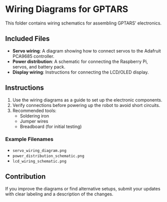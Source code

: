 # Wiring Diagrams for GPTARS

This folder contains wiring schematics for assembling GPTARS' electronics.

## Included Files
- **Servo wiring**: A diagram showing how to connect servos to the Adafruit PCA9685 controller.
- **Power distribution**: A schematic for connecting the Raspberry Pi, servos, and battery pack.
- **Display wiring**: Instructions for connecting the LCD/OLED display.

## Instructions
1. Use the wiring diagrams as a guide to set up the electronic components.
2. Verify connections before powering up the robot to avoid short circuits.
3. Recommended tools:
   - Soldering iron
   - Jumper wires
   - Breadboard (for initial testing)

### Example Filenames
- `servo_wiring_diagram.png`
- `power_distribution_schematic.png`
- `lcd_wiring_schematic.png`

## Contribution
If you improve the diagrams or find alternative setups, submit your updates with clear labeling and a description of the changes.

